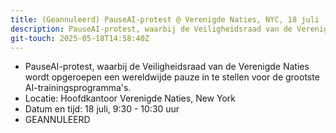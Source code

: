 ```yaml
---
title: (Geannuleerd) PauseAI-protest @ Verenigde Naties, NYC, 18 juli
description: PauseAI-protest, waarbij de Veiligheidsraad van de Verenigde Naties wordt opgeroepen een wereldwijde pauze in te stellen voor de grootste AI-trainingsprogramma's.
git-touch: 2025-05-18T14:58:40Z
---
```

- PauseAI-protest, waarbij de Veiligheidsraad van de Verenigde Naties wordt opgeroepen een wereldwijde pauze in te stellen voor de grootste AI-trainingsprogramma's.
- Locatie: Hoofdkantoor Verenigde Naties, New York
- Datum en tijd: 18 juli, 9:30 - 10:30 uur
- GEANNULEERD